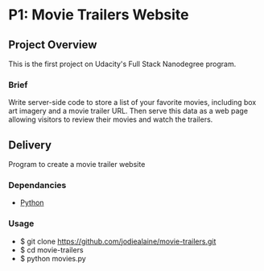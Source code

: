 # P1: Movie Trailers Website

## Project Overview

This is the first project on Udacity's Full Stack Nanodegree program.

### Brief

Write server-side code to store a list of your favorite movies, including box art imagery and a movie trailer URL. Then serve this data as a web page allowing visitors to review their movies and watch the trailers.

## Delivery

Program to create a movie trailer website

### Dependancies
- [Python](https://www.python.org/downloads/) 

### Usage
- $ git clone https://github.com/jodiealaine/movie-trailers.git
- $ cd movie-trailers
- $ python movies.py
